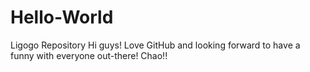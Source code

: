 # Hello-World
Ligogo Repository
Hi guys! Love GitHub and looking forward to have a funny with everyone out-there! Chao!!

